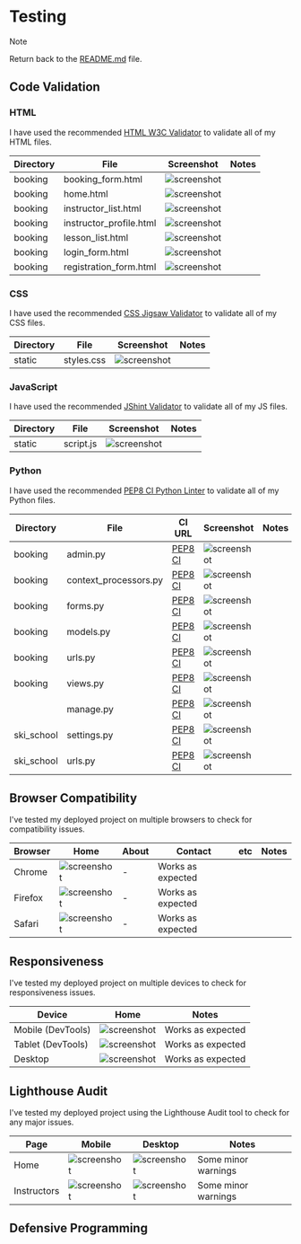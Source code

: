 # Testing

> [!NOTE]  
> Return back to the [README.md](README.md) file.

## Code Validation

### HTML

I have used the recommended [HTML W3C Validator](https://validator.w3.org) to validate all of my HTML files.

| Directory | File | Screenshot | Notes |
| --- | --- | --- | --- |
| booking | booking_form.html | ![screenshot](documentation/validation/booking_form.png) | |
| booking | home.html | ![screenshot](documentation/validation/home.html.png) | |
| booking | instructor_list.html | ![screenshot](documentation/validation/instructor_list.png) | |
| booking | instructor_profile.html | ![screenshot](documentation/validation/instructor_profile.png) | |
| booking | lesson_list.html | ![screenshot](documentation/validation/lesson_list.png) | |
| booking | login_form.html | ![screenshot](documentation/validation/login_form.png) | |
| booking | registration_form.html | ![screenshot](documentation/validation/registration_form.png) | |

### CSS

I have used the recommended [CSS Jigsaw Validator](https://jigsaw.w3.org/css-validator) to validate all of my CSS files.

| Directory | File | Screenshot | Notes |
| --- | --- | --- | --- |
| static | styles.css | ![screenshot](documentation/validation/css_styles.png) | |

### JavaScript

I have used the recommended [JShint Validator](https://jshint.com) to validate all of my JS files.

| Directory | File | Screenshot | Notes |
| --- | --- | --- | --- |
| static | script.js | ![screenshot](documentation/validation/script_js.png) | |

### Python

I have used the recommended [PEP8 CI Python Linter](https://pep8ci.herokuapp.com) to validate all of my Python files.

| Directory | File | CI URL | Screenshot | Notes |
| --- | --- | --- | --- | --- |
| booking | admin.py | [PEP8 CI](https://pep8ci.herokuapp.com/https://raw.githubusercontent.com/Stocks84/ski-school-pro/main/booking/admin.py) | ![screenshot](documentation/validation/admin.png) | |
| booking | context_processors.py | [PEP8 CI](https://pep8ci.herokuapp.com/https://raw.githubusercontent.com/Stocks84/ski-school-pro/main/booking/context_processors.py) | ![screenshot](documentation/validation/context.png) | |
| booking | forms.py | [PEP8 CI](https://pep8ci.herokuapp.com/https://raw.githubusercontent.com/Stocks84/ski-school-pro/main/booking/forms.py) | ![screenshot](documentation/validation/forms.png) | |
| booking | models.py | [PEP8 CI](https://pep8ci.herokuapp.com/https://raw.githubusercontent.com/Stocks84/ski-school-pro/main/booking/models.py) | ![screenshot](documentation/validation/models.png) | |
| booking | urls.py | [PEP8 CI](https://pep8ci.herokuapp.com/https://raw.githubusercontent.com/Stocks84/ski-school-pro/main/booking/urls.py) | ![screenshot](documentation/validation/urls.png) | |
| booking | views.py | [PEP8 CI](https://pep8ci.herokuapp.com/https://raw.githubusercontent.com/Stocks84/ski-school-pro/main/booking/views.py) | ![screenshot](documentation/validation/views.png) | |
|  | manage.py | [PEP8 CI](https://pep8ci.herokuapp.com/https://raw.githubusercontent.com/Stocks84/ski-school-pro/main/manage.py) | ![screenshot](documentation/validation/manage.png) | |
| ski_school | settings.py | [PEP8 CI](https://pep8ci.herokuapp.com/https://raw.githubusercontent.com/Stocks84/ski-school-pro/main/ski_school/settings.py) | ![screenshot](documentation/validation/settings.png) | |
| ski_school | urls.py | [PEP8 CI](https://pep8ci.herokuapp.com/https://raw.githubusercontent.com/Stocks84/ski-school-pro/main/ski_school/urls.py) | ![screenshot](documentation/validation/ski_urls.png) | |

## Browser Compatibility

I've tested my deployed project on multiple browsers to check for compatibility issues.

| Browser | Home | About | Contact | etc | Notes |
| --- | --- | --- | --- | --- | --- |
| Chrome | ![screenshot](documentation/browsers/browser-chrome-home.png) | - | Works as expected |
| Firefox | ![screenshot](documentation/browsers/browser-firefox-home.png) | - | Works as expected |
| Safari | ![screenshot](documentation/browsers/browser-safari-home.png) | - | Works as expected |

## Responsiveness

I've tested my deployed project on multiple devices to check for responsiveness issues.

| Device | Home | Notes |
| --- | --- | --- |
| Mobile (DevTools) | ![screenshot](documentation/responsiveness/responsive-mobile-home.png) | Works as expected |
| Tablet (DevTools) | ![screenshot](documentation/responsiveness/responsive-tablet-home.png) | Works as expected |
| Desktop | ![screenshot](documentation/responsiveness/responsive-desktop-home.png) | Works as expected |

## Lighthouse Audit

I've tested my deployed project using the Lighthouse Audit tool to check for any major issues.

| Page | Mobile | Desktop | Notes |
| --- | --- | --- | --- |
| Home | ![screenshot](documentation/lighthouse/lighthouse-home-mobile.png) | ![screenshot](documentation/lighthouse/lighthouse-home-desktop.png) | Some minor warnings |
| Instructors | ![screenshot](documentation/lighthouse/lighthouse-instructors-mobile.png) | ![screenshot](documentation/lighthouse/lighthouse-instructors-desktop.png) | Some minor warnings |

## Defensive Programming


